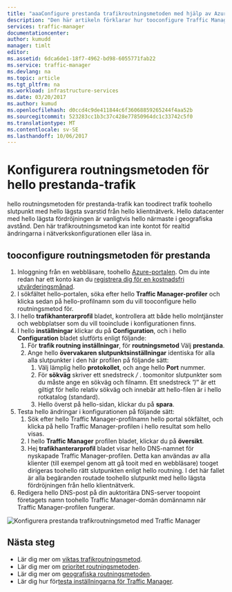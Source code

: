 ```yaml
---
title: "aaaConfigure prestanda trafikroutningsmetoden med hjälp av Azure Traffic Manager | Microsoft Docs"
description: "Den här artikeln förklarar hur tooconfigure Traffic Manager tooroute trafik toohello slutpunkt med lägsta svarstid"
services: traffic-manager
documentationcenter: 
author: kumudd
manager: timlt
editor: 
ms.assetid: 6dca6de1-18f7-4962-bd98-6055771fab22
ms.service: traffic-manager
ms.devlang: na
ms.topic: article
ms.tgt_pltfrm: na
ms.workload: infrastructure-services
ms.date: 03/20/2017
ms.author: kumud
ms.openlocfilehash: d0ccd4c9de411844c6f36068859265244f4aa52b
ms.sourcegitcommit: 523283cc1b3c37c428e77850964dc1c33742c5f0
ms.translationtype: MT
ms.contentlocale: sv-SE
ms.lasthandoff: 10/06/2017
---
```

# <a name="configure-hello-performance-traffic-routing-method"></a>Konfigurera routningsmetoden för hello prestanda-trafik

hello routningsmetoden för prestanda-trafik kan toodirect trafik toohello slutpunkt med hello lägsta svarstid från hello klientnätverk. Hello datacenter med hello lägsta fördröjningen är vanligtvis hello närmaste i geografiska avstånd. Den här trafikroutningsmetod kan inte kontot för realtid ändringarna i nätverkskonfigurationen eller läsa in.

##  <a name="tooconfigure-performance-routing-method"></a>tooconfigure routningsmetoden för prestanda

1. Inloggning från en webbläsare, toohello [Azure-portalen](http://portal.azure.com). Om du inte redan har ett konto kan du [registrera dig för en kostnadsfri utvärderingsmånad](https://azure.microsoft.com/free/). 
2. I sökfältet hello-portalen, söka efter hello **Traffic Manager-profiler** och klicka sedan på hello-profilnamn som du vill tooconfigure hello routningsmetod för.
3. I hello **trafikhanterarprofil** bladet, kontrollera att både hello molntjänster och webbplatser som du vill tooinclude i konfigurationen finns.
4. I hello **inställningar** klickar du på **Configuration**, och i hello **Configuration** bladet slutförts enligt följande:
    1. För **trafik routning inställningar**, för **routningsmetod** Välj **prestanda**.
    2. Ange hello **övervakaren slutpunktsinställningar** identiska för alla alla slutpunkter i den här profilen på följande sätt:
        1. Välj lämplig hello **protokollet**, och ange hello **Port** nummer. 
        2. För **sökväg** skriver ett snedstreck  */* . toomonitor slutpunkter som du måste ange en sökväg och filnamn. Ett snedstreck ”/” är ett giltigt för hello relativ sökväg och innebär att hello-filen är i hello rotkatalog (standard).
        3. Hello överst på hello-sidan, klickar du på **spara**.
5.  Testa hello ändringar i konfigurationen på följande sätt:
    1.  Sök efter hello Traffic Manager-profilnamn hello portal sökfältet, och klicka på hello Traffic Manager-profilen i hello resultat som hello visas.
    2.  I hello **Traffic Manager** profilen bladet, klickar du på **översikt**.
    3.  Hej **trafikhanterarprofil** bladet visar hello DNS-namnet för nyskapade Traffic Manager-profilen. Detta kan användas av alla klienter (till exempel genom att gå tooit med en webbläsare) tooget dirigeras toohello rätt slutpunkten enligt hello routning. I det här fallet är alla begäranden routade toohello slutpunkt med hello lägsta fördröjningen från hello klientnätverk.
6. Redigera hello DNS-post på din auktoritära DNS-server toopoint företagets namn toohello Traffic Manager-domän domännamn när Traffic Manager-profilen fungerar.

![Konfigurera prestanda trafikroutningsmetod med Traffic Manager][1]

## <a name="next-steps"></a>Nästa steg

- Lär dig mer om [viktas trafikroutningsmetod](traffic-manager-configure-weighted-routing-method.md).
- Lär dig mer om [prioritet routningsmetoden](traffic-manager-configure-priority-routing-method.md).
- Lär dig mer om [geografiska routningsmetoden](traffic-manager-configure-geographic-routing-method.md).
- Lär dig hur för[testa inställningarna för Traffic Manager](traffic-manager-testing-settings.md).

<!--Image references-->
[1]: ./media/traffic-manager-performance-routing-method/traffic-manager-performance-routing-method.png